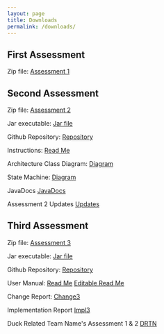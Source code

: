 ```yaml
---
layout: page
title: Downloads
permalink: /downloads/
---
```


## First Assessment
Zip file: [Assessment 1](/downloads/Gandhi-Inc1.zip)

## Second Assessment
Zip file: [Assessment 2](/downloads/Gandhi_Inc2.zip)

Jar executable: [Jar file](/downloads/blindeye.jar)

Github Repository: [Repository](https://github.com/SEPR-York/Gandhi-Inc.)

Instructions: [Read Me](/downloads/ReadMeOld.pdf)

Architecture Class Diagram: [Diagram](/downloads/ArchitectureClassDiagram.png)

State Machine: [Diagram](/downloads/StateMachine.png)

JavaDocs [JavaDocs](/olddoc/index.html)

Assessment 2 Updates [Updates](/oldupdates)

## Third Assessment
Zip file: [Assessment 3](/downloads/Gandhi_Inc.zip)

Jar executable: [Jar file](/downloads/assessment3.jar)

Github Repository: [Repository](https://github.com/SEPR-York/SEPR)

User Manual: [Read Me](/downloads/ReadMe.pdf) [Editable Read Me](/downloads/EditableUserManual.docx)

Change Report: [Change3](/downloads/Change3.pdf)

Implementation Report [Impl3](/downloads/Impl3.pdf)

Duck Related Team Name's Assessment 1 & 2 [DRTN](/downloads/DRTN.zip)
